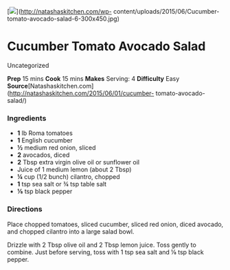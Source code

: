 ﻿

[![](../Images/48da4e84-7802-4f4d-abe4-de172b5938cf.jpg)](http://natashaskitchen.com/wp-
content/uploads/2015/06/Cucumber-tomato-avocado-salad-6-300x450.jpg)

#  Cucumber Tomato Avocado Salad

Uncategorized

 **Prep** 15 mins **Cook** 15 mins **Makes** Serving: 4 **Difficulty** Easy
**Source**[Natashaskitchen.com](http://natashaskitchen.com/2015/06/01/cucumber-
tomato-avocado-salad/)

###  Ingredients

  * **1** lb Roma tomatoes
  *  **1** English cucumber
  *  **½** medium red onion, sliced
  *  **2** avocados, diced
  *  **2** Tbsp extra virgin olive oil or sunflower oil
  * Juice of 1 medium lemon (about 2 Tbsp)
  *  **¼** cup (1/2 bunch) cilantro, chopped
  *  **1** tsp sea salt or ¾ tsp table salt
  *  **⅛** tsp black pepper

###  Directions

Place chopped tomatoes, sliced cucumber, sliced red onion, diced avocado, and
chopped cilantro into a large salad bowl.

Drizzle with 2 Tbsp olive oil and 2 Tbsp lemon juice. Toss gently to combine.
Just before serving, toss with 1 tsp sea salt and ⅛ tsp black pepper.

